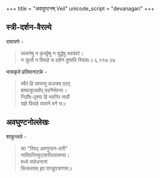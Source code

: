 +++
title = "अवघुण्टनम् Veil"
unicode_script = "devanagari"
+++

## स्त्री-दर्शन-वैरल्ये
रामायणे - 

> व्यसनेषु न कृच्छ्रेषु न युद्धेषु स्वयंवरे।  
न क्रुतौ न विवाहे च दर्शनं दुष्यति स्त्रियाः॥ ६.११७.२७

भासकृते प्रतिमानाटके - 

> स्वैरं हि पश्यन्तु कलत्रम् एतद्  
> बाष्पाकुलाक्षैर् वदनैर्भवन्तः।  
  निर्दोष-दृश्या हि भवन्ति नार्यो  
> यज्ञे विवाहे व्यसने वने च॥

## अवघुण्टनोल्लेखः
शाकुन्तले -

> का "स्विद् अवगुण्ठन-वती"  
> नातिपरिस्फुटशरीरलावण्या।  
  मध्ये तपोधनानां  
> किसलयम्  इव पाण्डुपत्राणाम्॥
